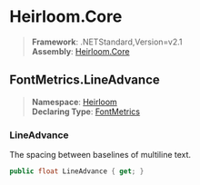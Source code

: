 # Heirloom.Core

> **Framework**: .NETStandard,Version=v2.1  
> **Assembly**: [Heirloom.Core][0]  

## FontMetrics.LineAdvance

> **Namespace**: [Heirloom][0]  
> **Declaring Type**: [FontMetrics][1]  

### LineAdvance

The spacing between baselines of multiline text.

```cs
public float LineAdvance { get; }
```

[0]: ../../../Heirloom.Core.md
[1]: ../FontMetrics.md
